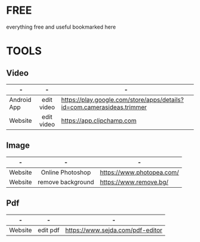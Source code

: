 # FREE
everything free and useful bookmarked here

# TOOLS

## Video
-|-|-
-|:-:|-
Android App | edit video | https://play.google.com/store/apps/details?id=com.camerasideas.trimmer
Website | edit video | https://app.clipchamp.com

## Image
-|-|-
-|:-:|-
Website|Online Photoshop|https://www.photopea.com/|
Website | remove background | https://www.remove.bg/

## Pdf
-|-|-
-|:-:|-
Website | edit pdf | https://www.sejda.com/pdf-editor

